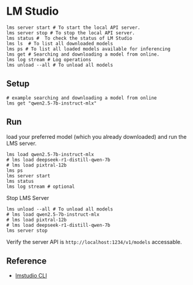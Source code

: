 # LM Studio

```shell
lms server start # To start the local API server.
lms server stop # To stop the local API server.
lms status #  To check the status of LM Studio
lms ls  # To list all downloaded models
lms ps # To list all loaded models available for inferencing
lms get # Searching and downloading a model from online.
lms log stream # Log operations
lms unload --all # To unload all models
```

## Setup

```shell
# example searching and downloading a model from online
lms get "qwen2.5-7b-instruct-mlx"
```

## Run

load your preferred model (which you already downloaded) and run the LMS server.

```shell
lms load qwen2.5-7b-instruct-mlx
# lms load deepseek-r1-distill-qwen-7b
# lms load pixtral-12b
lms ps
lms server start
lms status
lms log stream # optional
```

Stop LMS Server

```shell
lms unload --all # To unload all models
# lms load qwen2.5-7b-instruct-mlx
# lms load pixtral-12b
# lms load deepseek-r1-distill-qwen-7b
lms server stop
```

Verify the server API is `http://localhost:1234/v1/models` accessable.

## Reference

- [lmstudio CLI](https://github.com/lmstudio-ai/lms)
